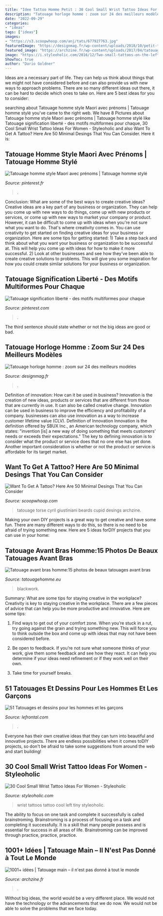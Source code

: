 ```yaml
---
title: "Idee Tattoo Homme Petit : 30 Cool Small Wrist Tattoo Ideas For Women"
description: "Tatouage horloge homme : zoom sur 24 des meilleurs modèles"
date: "2022-09-29"
categories:
- "ideas"
tags: ["ideas"]
images:
- "https://s3.scoopwhoop.com/anj/tats/677927763.jpg"
featuredImage: "https://designmag.fr/wp-content/uploads/2018/10/petit-tatouage-idee-horloge.jpg"
featured_image: "https://archzine.fr/wp-content/uploads/2017/04/tatouage-symbole-main-doigt-pyramide-couleurs-homme-mains.jpg"
image: "https://i.styleoholic.com/2016/12/Two-small-tattoos-on-the-left-wrist.jpg"
ShowToc: true
author: "Dario Goldner"
---
```



Ideas are a necessary part of life. They can help us think about things that we might not have considered before and can also provide us with new ways to approach problems. There are so many different ideas out there, it can be hard to decide which ones to take on. Here are 5 best ideas for you to consider: 

	

		
searching about Tatouage homme style Maori avec prénoms | Tatouage homme stylé you've came to the right web. We have 8 Pictures about Tatouage homme style Maori avec prénoms | Tatouage homme stylé like Tatouage signification liberté - des motifs multiformes pour chaque, 30 Cool Small Wrist Tattoo Ideas For Women - Styleoholic and also Want To Get A Tattoo? Here Are 50 Minimal Desings That You Can Consider. Here it is:
		
    
## Tatouage Homme Style Maori Avec Prénoms | Tatouage Homme Stylé

<img loading=lazy src="https://i.pinimg.com/originals/57/60/b3/5760b3474819ef61ab044f8387debebb.jpg" onerror="this.onerror=null;this.src='https://tse3.mm.bing.net/th?id=OIP.rmYCgM-IS1GoQPuOoyNNBQHaJ4&amp;pid=15.1';" alt="Tatouage homme style Maori avec prénoms | Tatouage homme stylé">

_Source: pinterest.fr_

>. 

	

Conclusion: What are some of the best ways to create creative ideas?
Creative ideas are a key part of any business or organization. They can help you come up with new ways to do things, come up with new products or services, or come up with new ways to market your company or product. However, it can be difficult to come up with ideas when you're not sure what you want to do. That's where creativity comes in. You can use creativity to get started on finding creative ideas for your business or organization. Here are some tips for getting started: 1) Take a step back and think about what you want your business or organization to be successful at. This will help you come up with ideas for how to make it more successful. 2) Look at other businesses and see how they've been able to create creative solutions to problems. This will give you some inspiration for how you could create similar solutions for your business or organization.

    
## Tatouage Signification Liberté - Des Motifs Multiformes Pour Chaque

<img loading=lazy src="https://i.pinimg.com/736x/06/db/ee/06dbee38564368b4c7af42cfa7c76ae4.jpg" onerror="this.onerror=null;this.src='https://tse1.mm.bing.net/th?id=OIP.52SsorEpKjENJc05GiZSmgHaIK&amp;pid=15.1';" alt="Tatouage signification liberté - des motifs multiformes pour chaque">

_Source: pinterest.com_

>. 

	

The third sentence should state whether or not the big ideas are good or bad.

    
## Tatouage Horloge Homme : Zoom Sur 24 Des Meilleurs Modèles

<img loading=lazy src="https://designmag.fr/wp-content/uploads/2018/10/petit-tatouage-idee-horloge.jpg" onerror="this.onerror=null;this.src='https://tse1.mm.bing.net/th?id=OIP.-VfQayApgsYW_wkfUtjF3wHaJ3&amp;pid=15.1';" alt="Tatouage horloge homme : zoom sur 24 des meilleurs modèles">

_Source: designmag.fr_

>. 

	

Definition of innovation: How can it be used in business?
Innovation is the creation of new ideas, products or services that are different from those that are currently in use. It can also be called creative change. Innovation can be used in business to improve the efficiency and profitability of a company. businesses can also use innovation as a way to increase customer lifetime value (CLV). Definition of Innovation
Innovation is the definition offered by SBUX Inc., an American technology company, which states: "invention [is] a new way of doing something that meets customers' needs or exceeds their expectations." The key to defining innovation is to consider what the product or service does that no one else has yet done. Another important consideration is whether or not the product or service is affordable for its target market.

    
## Want To Get A Tattoo? Here Are 50 Minimal Desings That You Can Consider

<img loading=lazy src="https://s3.scoopwhoop.com/anj/tats/677927763.jpg" onerror="this.onerror=null;this.src='https://tse3.mm.bing.net/th?id=OIP.iMbXsCBDM52rmQCC8pTfKAHaKX&amp;pid=15.1';" alt="Want To Get A Tattoo? Here Are 50 Minimal Desings That You Can Consider">

_Source: scoopwhoop.com_

>tatouage torse cyril giustiniani beards cupid desings archzine. 

	

Making your own DIY projects is a great way to get creative and have some fun. There are many different ways to do this, so there is no need to be afraid of trying something new. Here are 5 ideas forDIY projects that you can use in your home: 

    
## Tatouage Avant Bras Homme:15 Photos De Beaux Tatouages Avant Bras

<img loading=lazy src="http://www.tatouagehomme.eu/wp-content/uploads/tatouage-homme-avant-bras-6.jpg" onerror="this.onerror=null;this.src='https://tse3.mm.bing.net/th?id=OIP.gHWlsRDxEwdJmqtPPFaFjgHaLU&amp;pid=15.1';" alt="Tatouage avant bras homme:15 photos de beaux tatouages avant bras">

_Source: tatouagehomme.eu_

>blackwork. 

	

Summary: What are some tips for staying creative in the workplace?
Creativity is key to staying creative in the workplace. There are a few pieces of advice that can help you be more productive and innovative. Here are some tips:
1. Find ways to get out of your comfort zone. When you’re stuck in a rut, try going against the grain and trying something new. This will force you to think outside the box and come up with ideas that may not have been considered before.

2. Be open to feedback. If you’re not sure what someone thinks of your work, give them some feedback and see how they react. It can help you determine if your ideas need refinement or if they work well on their own.

3. Take time for yourself breaks.

    
## 51 Tatouages Et Dessins Pour Les Hommes Et Les Garçons

<img loading=lazy src="https://www.lefrontal.com/images/coleccion2/tatouage-homme/tatouage_homme_23.jpg" onerror="this.onerror=null;this.src='https://tse1.mm.bing.net/th?id=OIP.ug989nLytJmJmBDtoNUKqQHaK-&amp;pid=15.1';" alt="51 Tatouages et dessins pour les hommes et les garçons">

_Source: lefrontal.com_

>. 

	

Everyone has their own creative ideas that they can turn into beautiful and innovative projects. There are endless possibilities when it comes toDIY projects, so don't be afraid to take some suggestions from around the web and start building!

    
## 30 Cool Small Wrist Tattoo Ideas For Women - Styleoholic

<img loading=lazy src="https://i.styleoholic.com/2016/12/Two-small-tattoos-on-the-left-wrist.jpg" onerror="this.onerror=null;this.src='https://tse3.mm.bing.net/th?id=OIP.wECa1XW0vPplTf5_EVFJ_QHaJt&amp;pid=15.1';" alt="30 Cool Small Wrist Tattoo Ideas For Women - Styleoholic">

_Source: styleoholic.com_

>wrist tattoos tattoo cool left tiny styleoholic. 

	

The ability to focus on one task and complete it successfully is called brainstroming. Brainstroming is a process of focusing on a task and completing it successfully. It is a skill that many people possess and is essential for success in all areas of life. Brainstroming can be improved through practice, practice, practice.

    
## 1001+ Idées | Tatouage Main – Il N&#039;est Pas Donné à Tout Le Monde

<img loading=lazy src="https://archzine.fr/wp-content/uploads/2017/04/tatouage-symbole-main-doigt-pyramide-couleurs-homme-mains.jpg" onerror="this.onerror=null;this.src='https://tse1.mm.bing.net/th?id=OIP.gWAU2LmjpvnP-4YZCc4rogHaJ3&amp;pid=15.1';" alt="1001+ idées | Tatouage main – il n&#039;est pas donné à tout le monde">

_Source: archzine.fr_

>. 

	

Without big ideas, the world would be a very different place. We would not have the technology or the advancements that we do now. We would not be able to solve the problems that we face today.

